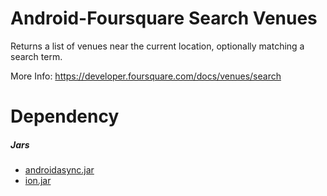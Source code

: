 Android-Foursquare Search Venues
======================

Returns a list of venues near the current location, optionally matching a search term. 

More Info: https://developer.foursquare.com/docs/venues/search

Dependency
==========

##### Jars
 * [androidasync.jar](http://repository.sonatype.org/service/local/artifact/maven/redirect?r=central-proxy&g=com.koushikdutta.async&a=androidasync&v=LATEST)
 * [ion.jar](http://repository.sonatype.org/service/local/artifact/maven/redirect?r=central-proxy&g=com.koushikdutta.ion&a=ion&v=LATEST)
